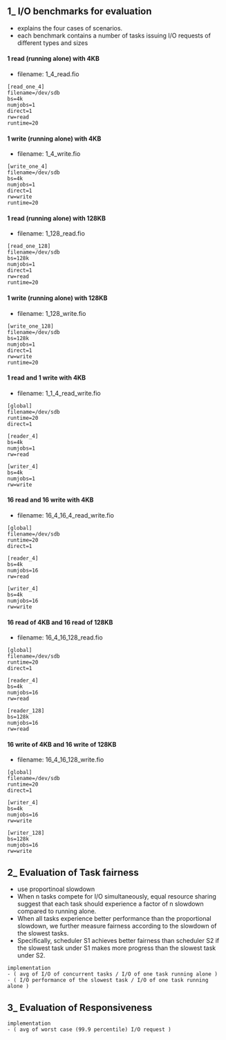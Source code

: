 ## 1_ I/O benchmarks for evaluation
- explains the four cases of scenarios.
- each benchmark contains a number of tasks issuing I/O requests of different types and sizes

#### 1 read (running alone) with 4KB
- filename: 1_4_read.fio

```
[read_one_4]
filename=/dev/sdb
bs=4k
numjobs=1
direct=1
rw=read
runtime=20

```

#### 1 write (running alone) with 4KB
- filename: 1_4_write.fio

```
[write_one_4]
filename=/dev/sdb
bs=4k
numjobs=1
direct=1
rw=write
runtime=20

```

#### 1 read (running alone) with 128KB
- filename: 1_128_read.fio

```
[read_one_128]
filename=/dev/sdb
bs=128k
numjobs=1
direct=1
rw=read
runtime=20

```

#### 1 write (running alone) with 128KB
- filename: 1_128_write.fio

```
[write_one_128]
filename=/dev/sdb
bs=128k
numjobs=1
direct=1
rw=write
runtime=20

```



#### 1 read and 1 write with 4KB
- filename: 1_1_4_read_write.fio

```
[global]
filename=/dev/sdb
runtime=20
direct=1

[reader_4]
bs=4k
numjobs=1
rw=read

[writer_4]
bs=4k
numjobs=1
rw=write

```

#### 16 read and 16 write with 4KB
- filename: 16_4_16_4_read_write.fio

```
[global]
filename=/dev/sdb
runtime=20
direct=1

[reader_4]
bs=4k
numjobs=16
rw=read

[writer_4]
bs=4k
numjobs=16
rw=write

```

#### 16 read of 4KB and 16 read of 128KB  
- filename: 16_4_16_128_read.fio

```
[global]
filename=/dev/sdb
runtime=20
direct=1

[reader_4]
bs=4k
numjobs=16
rw=read

[reader_128]
bs=128k
numjobs=16
rw=read

```

#### 16 write of 4KB and 16 write of 128KB
- filename: 16_4_16_128_write.fio

```
[global]
filename=/dev/sdb
runtime=20
direct=1

[writer_4]
bs=4k
numjobs=16
rw=write

[writer_128]
bs=128k
numjobs=16
rw=write

```



## 2_ Evaluation of Task fairness
- use proportinoal slowdown
- When n tasks compete for I/O simultaneously, equal resource sharing suggest that each task should experience a factor of n slowdown compared to running alone.
- When all tasks experience better performance than the proportional slowdown, we further measure fairness according to the slowdown of the slowest tasks.
- Specifically, scheduler S1 achieves better fairness than scheduler S2 if the slowest task under S1 makes more progress than the slowest task under S2.

```
implementation
- ( avg of I/O of concurrent tasks / I/O of one task running alone )
- ( I/O performance of the slowest task / I/O of one task running alone )
```


## 3_ Evaluation of Responsiveness

```
implementation
- ( avg of worst case (99.9 percentile) I/O request )
```
